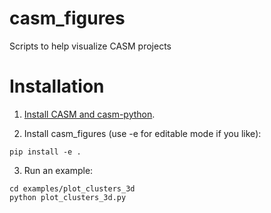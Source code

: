 # casm_figures
Scripts to help visualize CASM projects

# Installation

1) [Install CASM and casm-python](https://prisms-center.github.io/CASMcode_docs/pages/installation/).

2) Install casm_figures (use -e for editable mode if you like):

```
pip install -e .
```

3) Run an example:

```
cd examples/plot_clusters_3d
python plot_clusters_3d.py
```
